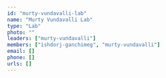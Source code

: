 ```yaml
---
id: "murty-vundavalli-lab"
name: "Murty Vundavalli Lab"
type: "Lab"
photo: ""
leaders: ["murty-vundavalli"]
members: ["ishdorj-ganchimeg", "murty-vundavalli"]
email: []
phone: []
urls: []
---
```

